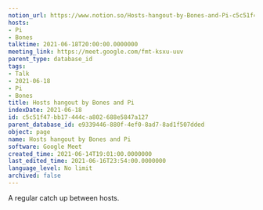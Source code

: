 ```yaml
---
notion_url: https://www.notion.so/Hosts-hangout-by-Bones-and-Pi-c5c51f47bb17444ca802688e5847a127
hosts:
- Pi
- Bones
talktime: 2021-06-18T20:00:00.0000000
meeting_link: https://meet.google.com/fmt-ksxu-uuv
parent_type: database_id
tags:
- Talk
- 2021-06-18
- Pi
- Bones
title: Hosts hangout by Bones and Pi
indexDate: 2021-06-18
id: c5c51f47-bb17-444c-a802-688e5847a127
parent_database_id: e9339446-880f-4ef0-8ad7-8ad1f507dded
object: page
name: Hosts hangout by Bones and Pi
software: Google Meet
created_time: 2021-06-14T19:01:00.0000000
last_edited_time: 2021-06-16T23:54:00.0000000
language_level: No limit
archived: false
---
```


A regular catch up between hosts.


